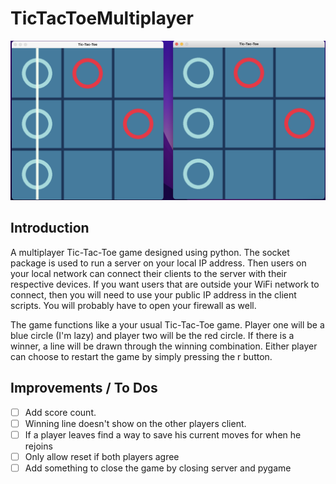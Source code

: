 # TicTacToeMultiplayer

![TicTacToe Multiplayer](https://github.com/iKarans/TicTacToeMultiplayer/blob/master/TicTacToeMultiplayer.png)

## Introduction

A multiplayer Tic-Tac-Toe game designed using python. The socket package is used to run a server on your local IP address. Then users on your local network can connect their clients to the server with their respective devices. If you want users that are outside your WiFi network to connect, then you will need to use your public IP address in the client scripts. You will probably have to open your firewall as well.

The game functions like a your usual Tic-Tac-Toe game. Player one will be a blue circle (I'm lazy) and player two will be the red circle. If there is a winner, a line will be drawn through the winning combination. Either player can choose to restart the game by simply pressing the r button.

## Improvements / To Dos

- [ ] Add score count.
- [ ] Winning line doesn't show on the other players client.
- [ ] If a player leaves find a way to save his current moves for when he rejoins
- [ ] Only allow reset if both players agree
- [ ] Add something to close the game by closing server and pygame
